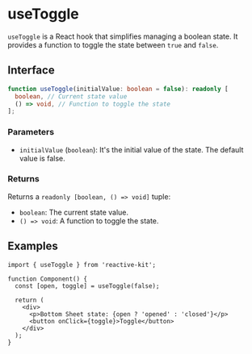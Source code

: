 # useToggle

`useToggle` is a React hook that simplifies managing a boolean state.
It provides a function to toggle the state between `true` and `false`.

## Interface

```ts
function useToggle(initialValue: boolean = false): readonly [
  boolean, // Current state value
  () => void, // Function to toggle the state
];
```

### Parameters

- `initialValue` (`boolean`): It's the initial value of the state. The default value is false.

### Returns

Returns a `readonly [boolean, () => void]` tuple:

- `boolean`: The current state value.
- `() => void`: A function to toggle the state.

## Examples

```tsx
import { useToggle } from 'reactive-kit';

function Component() {
  const [open, toggle] = useToggle(false);

  return (
    <div>
      <p>Bottom Sheet state: {open ? 'opened' : 'closed'}</p>
      <button onClick={toggle}>Toggle</button>
    </div>
  );
}
```

